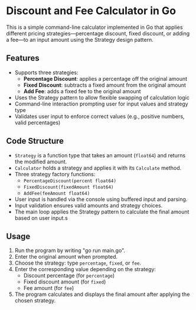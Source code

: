 # Discount and Fee Calculator in Go

This is a simple command-line calculator implemented in Go that applies different pricing strategies—percentage discount, fixed discount, or adding a fee—to an input amount using the Strategy design pattern.

## Features

- Supports three strategies:
  - **Percentage Discount**: applies a percentage off the original amount
  - **Fixed Discount**: subtracts a fixed amount from the original amount
  - **Add Fee**: adds a fixed fee to the original amount
- Uses the Strategy pattern to allow flexible swapping of calculation logic
- Command-line interaction prompting user for input values and strategy type
- Validates user input to enforce correct values (e.g., positive numbers, valid percentages)

## Code Structure

- `Strategy` is a function type that takes an amount (`float64`) and returns the modified amount.
- `Calculator` holds a strategy and applies it with its `Calculate` method.
- Three strategy factory functions:
  - `PercentageDiscount(percent float64)`
  - `FixedDiscount(fixedAmount float64)`
  - `AddFee(feeAmount float64)`
- User input is handled via the console using buffered input and parsing.
- Input validation ensures valid amounts and strategy choices.
- The main loop applies the Strategy pattern to calculate the final amount based on user input.s

## Usage

1. Run the program by writing "go run main.go".
2. Enter the original amount when prompted.
3. Choose the strategy: type `percentage`, `fixed`, or `fee`.
4. Enter the corresponding value depending on the strategy:
   - Discount percentage (for `percentage`)
   - Fixed discount amount (for `fixed`)
   - Fee amount (for `fee`)
5. The program calculates and displays the final amount after applying the chosen strategy.



